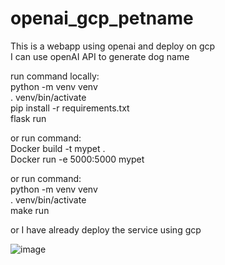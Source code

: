 # openai_gcp_petname
This is a webapp using openai and deploy on gcp  
I can use openAI API to generate dog name  

run command locally:  
python -m venv venv  
. venv/bin/activate  
pip install -r requirements.txt  
flask run  

or run command:  
Docker build -t mypet .  
Docker run -e 5000:5000 mypet  

or run command:  
python -m venv venv  
. venv/bin/activate  
make run  

or I have already deploy the service using gcp  

![image](https://user-images.githubusercontent.com/96745697/155864406-e42314cd-b0c2-4057-a7b9-8f4f698f0e40.png)

